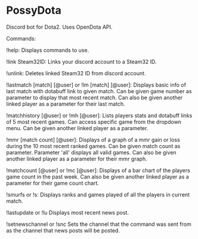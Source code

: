 # PossyDota

Discord bot for Dota2. Uses OpenDota API.

Commands:

!help:
Displays commands to use.

!link Steam32ID:
Links your discord account to a Steam32 ID.

!unlink:
Deletes linked Steam32 ID from discord account.

!lastmatch [match] [@user] or !lm [match] [@user]:
Displays basic info of last match with dotabuff link to given match. Can be given game number as parameter to display that most recent match. Can also be given another linked player as a parameter for their last match.

!matchhistory [@user] or !mh [@user]:
Lists players stats and dotabuff links of 5 most recent games. Can access specific game from the dropdown menu. Can be given another linked player as a parameter.

!mmr [match count] [@user]:
Displays of a graph of a mmr gain or loss during the 10 most recent ranked games. Can be given match count as parameter. Parameter 'all' displays all valid games. Can also be given another linked player as a parameter for their mmr graph.

!matchcount [@user] or !mc [@user]:
Displays of a bar chart of the players game count in the past week. Can also be given another linked player as a parameter for their game count chart.

!smurfs or !s:
Displays ranks and games played of all the players in current match.

!lastupdate or !lu
Displays most recent news post.

!setnewschannel or !snc
Sets the channel that the command was sent from as the channel that news posts will be posted.
